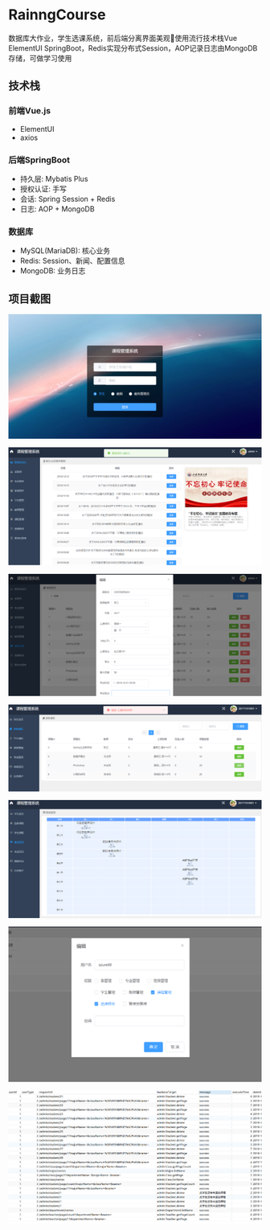 # RainngCourse
数据库大作业，学生选课系统，前后端分离界面美观💎使用流行技术栈Vue ElementUI SpringBoot，Redis实现分布式Session，AOP记录日志由MongoDB存储，可做学习使用

## 技术栈

### 前端Vue.js

- ElementUI
- axios

### 后端SpringBoot

- 持久层: Mybatis Plus
- 授权认证: 手写
- 会话: Spring Session + Redis
- 日志: AOP + MongoDB

### 数据库

- MySQL(MariaDB): 核心业务
- Redis: Session、新闻、配置信息
- MongoDB: 业务日志

## 项目截图

![登录](https://raw.githubusercontent.com/Azure99/RainngCourse/master/images/login.png)

![首页](https://raw.githubusercontent.com/Azure99/RainngCourse/master/images/front.png)

![增删查改](https://raw.githubusercontent.com/Azure99/RainngCourse/master/images/crud.png)

![学生选课](https://raw.githubusercontent.com/Azure99/RainngCourse/master/images/select-course.png)

![课程表](https://raw.githubusercontent.com/Azure99/RainngCourse/master/images/timetable.png)

![权限修改](https://raw.githubusercontent.com/Azure99/RainngCourse/master/images/permission.png)

![日志](https://raw.githubusercontent.com/Azure99/RainngCourse/master/images/log.png)
